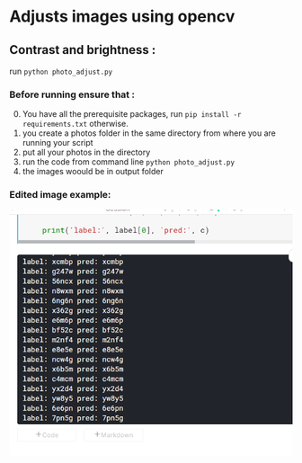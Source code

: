 # Adjusts images using opencv
 
## Contrast and brightness : 

run `python photo_adjust.py`

### Before running ensure that : 

  0. You have all the prerequisite packages, run `pip install -r requirements.txt` otherwise.
  1. you create a photos folder in the same directory from where you are running your script
  2. put all your photos in the directory
  3. run the code from command line `python photo_adjust.py`
  4. the images woould be in output folder

### Edited image example: 

![](s.png)